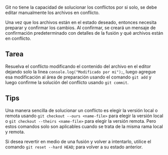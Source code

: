 Git no tiene la capacidad de solucionar los conflictos por si solo, se debe editar manualmente los archivos en conflicto.

Una vez que los archivos están en el estado deseado, entonces necesita preparar y confirmar los cambios. Al confirmar, se creará un mensaje de confirmación predeterminado con detalles de la fusión y qué archivos están en conflicto.

## Tarea

Resuelva el conflicto modificando el contenido del archivo en el editor dejando solo la linea `console.log("Modificado por mi");`, luego agregue esa modificación al área de preparación usando el comando `git add` y luego confirme la solución del conflicto usando `git commit`.

## Tips

Una manera sencilla de solucionar un conflicto es elegir la versión local o remota usando `git checkout --ours <name-file>` para elegir la versión local o `git checkout --theirs <name-file>` para elegir la versión remota. Pero estos comandos solo son aplicables cuando se trata de la misma rama local y remota.

Si desea revertir en medio de una fusión y volver a intentarlo, utilice el comando `git reset --hard HEAD`; para volver a su estado anterior. 